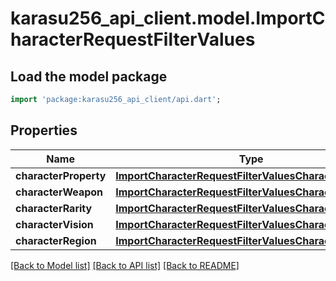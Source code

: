 # karasu256_api_client.model.ImportCharacterRequestFilterValues

## Load the model package
```dart
import 'package:karasu256_api_client/api.dart';
```

## Properties
Name | Type | Description | Notes
------------ | ------------- | ------------- | -------------
**characterProperty** | [**ImportCharacterRequestFilterValuesCharacterProperty**](ImportCharacterRequestFilterValuesCharacterProperty.md) |  | [optional] 
**characterWeapon** | [**ImportCharacterRequestFilterValuesCharacterProperty**](ImportCharacterRequestFilterValuesCharacterProperty.md) |  | [optional] 
**characterRarity** | [**ImportCharacterRequestFilterValuesCharacterProperty**](ImportCharacterRequestFilterValuesCharacterProperty.md) |  | [optional] 
**characterVision** | [**ImportCharacterRequestFilterValuesCharacterProperty**](ImportCharacterRequestFilterValuesCharacterProperty.md) |  | [optional] 
**characterRegion** | [**ImportCharacterRequestFilterValuesCharacterProperty**](ImportCharacterRequestFilterValuesCharacterProperty.md) |  | [optional] 

[[Back to Model list]](../README.md#documentation-for-models) [[Back to API list]](../README.md#documentation-for-api-endpoints) [[Back to README]](../README.md)


